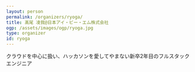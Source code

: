 ```yaml
---
layout: person
permalink: /organizers/ryoga/
title: 髙尾 凌我@日本アイ・ビー・エム株式会社
ogp: /assets/images/ogp/ryoga.jpg
type: organizer
id: ryoga
---
```

クラウドを中心に扱い、ハッカソンを愛してやまない新卒2年目のフルスタックエンジニア
